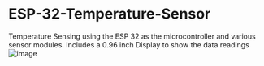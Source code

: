 # ESP-32-Temperature-Sensor
Temperature Sensing using the ESP 32 as the microcontroller and various sensor modules. Includes a 0.96 inch Display to show the data readings
![image](https://user-images.githubusercontent.com/43658565/123684946-621c4280-d84e-11eb-8d4c-d2ef7d9fd110.png)

